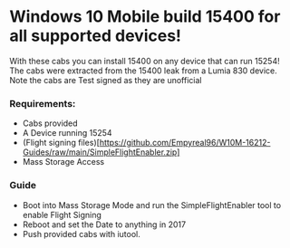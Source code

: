 # Windows 10 Mobile build 15400 for all supported devices!
With these cabs you can install 15400 on any device that can run 15254! The cabs were extracted from the 15400 leak from a Lumia 830 device. Note the cabs are Test signed as they are unofficial

### Requirements:
- Cabs provided
- A Device running 15254
- (Flight signing files)[https://github.com/Empyreal96/W10M-16212-Guides/raw/main/SimpleFlightEnabler.zip]
- Mass Storage Access


### Guide
- Boot into Mass Storage Mode and run the SimpleFlightEnabler tool to enable Flight Signing 
- Reboot and set the Date to anything in 2017
- Push provided cabs with iutool.
